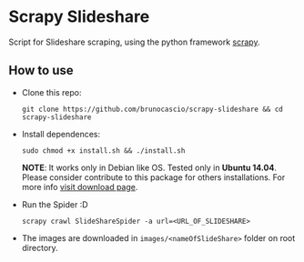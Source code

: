 # Scrapy Slideshare

Script for Slideshare scraping, using the python framework [scrapy](http://scrapy.org/).

## How to use

* Clone this repo:

    `git clone https://github.com/brunocascio/scrapy-slideshare && cd scrapy-slideshare`

* Install dependences:

   `sudo chmod +x install.sh && ./install.sh`

    **NOTE**: It works only in Debian like OS. Tested only in **Ubuntu 14.04**. Please consider contribute to this package for others installations. For more info [visit download page](http://scrapy.org/download/).

* Run the Spider :D

   `scrapy crawl SlideShareSpider -a url=<URL_OF_SLIDESHARE>`

* The images are downloaded in `images/<nameOfSlideShare>` folder on root directory.
